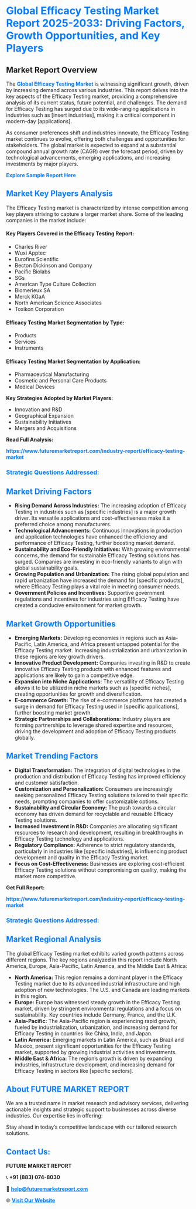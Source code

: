 <h1 style="color: #007BFF;">Global Efficacy Testing Market Report 2025-2033: Driving Factors, Growth Opportunities, and Key Players</h1>

<section id="overview">
<h2>Market Report Overview</h2>
<p>The <a href="https://www.futuremarketreport.com/industry-report/efficacy-testing-market" style="color: #007BFF; text-decoration: none;"><strong>Global Efficacy Testing Market</strong></a> is witnessing significant growth, driven by increasing demand across various industries. This report delves into the key aspects of the Efficacy Testing market, providing a comprehensive analysis of its current status, future potential, and challenges. The demand for Efficacy Testing has surged due to its wide-ranging applications in industries such as [insert industries], making it a critical component in modern-day [applications].</p>
<p>As consumer preferences shift and industries innovate, the Efficacy Testing market continues to evolve, offering both challenges and opportunities for stakeholders. The global market is expected to expand at a substantial compound annual growth rate (CAGR) over the forecast period, driven by technological advancements, emerging applications, and increasing investments by major players.</p>
</section>

<section id="overview">
<p><a href="https://www.futuremarketreport.com/request-sample/reportId=64858" style="color: #007BFF; text-decoration: none;"><strong>Explore Sample Report Here</strong></a></p>
</section>

<section id="key-players">
<h2 style="color: #007BFF;">Market Key Players Analysis</h2>
<p>The Efficacy Testing market is characterized by intense competition among key players striving to capture a larger market share. Some of the leading companies in the market include:</p>
<h4>Key Players Covered in the Efficacy Testing Report:</h4>
<ul><li>Charles River</li><li>Wuxi Apptec</li><li>Eurofins Scientific</li><li>Becton Dickinson and Company</li><li>Pacific Biolabs</li><li>SGs</li><li>American Type Culture Collection</li><li>Biomerieux SA</li><li>Merck KGaA</li><li>North American Science Associates</li><li>Toxikon Corporation</li></ul>
<h4>Efficacy Testing Market Segmentation by Type:</h4>
<ul><li>Products</li><li>Services</li><li>Instruments</li></ul>

<h4>Efficacy Testing Market Segmentation by Application:</h4>
<ul><li>Pharmaceutical Manufacturing</li><li>Cosmetic and Personal Care Products</li><li>Medical Devices</li></ul>
<p><strong>Key Strategies Adopted by Market Players:</strong></p>
<ul>
<li>Innovation and R&D</li>
<li>Geographical Expansion</li>
<li>Sustainability Initiatives</li>
<li>Mergers and Acquisitions</li>
</ul>
</section>

<section>
<p><strong>Read Full Analysis: </strong></p><a href="https://www.futuremarketreport.com/industry-report/efficacy-testing-market" style="color: #007BFF; text-decoration: none;"><strong>https://www.futuremarketreport.com/industry-report/efficacy-testing-market</strong></a>
<h3 style="color: #007BFF;">Strategic Questions Addressed:</h3>
</section>

<section id="driving-factors">
<h2 style="color: #007BFF;">Market Driving Factors</h2>
<ul>
<li><strong>Rising Demand Across Industries:</strong> The increasing adoption of Efficacy Testing in industries such as [specific industries] is a major growth driver. Its versatile applications and cost-effectiveness make it a preferred choice among manufacturers.</li>
<li><strong>Technological Advancements:</strong> Continuous innovations in production and application technologies have enhanced the efficiency and performance of Efficacy Testing, further boosting market demand.</li>
<li><strong>Sustainability and Eco-Friendly Initiatives:</strong> With growing environmental concerns, the demand for sustainable Efficacy Testing solutions has surged. Companies are investing in eco-friendly variants to align with global sustainability goals.</li>
<li><strong>Growing Population and Urbanization:</strong> The rising global population and rapid urbanization have increased the demand for [specific products], where Efficacy Testing plays a vital role in meeting consumer needs.</li>
<li><strong>Government Policies and Incentives:</strong> Supportive government regulations and incentives for industries using Efficacy Testing have created a conducive environment for market growth.</li>
</ul>
</section>

<section id="growth-opportunities">
<h2 style="color: #007BFF;">Market Growth Opportunities</h2>
<ul>
<li><strong>Emerging Markets:</strong> Developing economies in regions such as Asia-Pacific, Latin America, and Africa present untapped potential for the Efficacy Testing market. Increasing industrialization and urbanization in these regions are key growth drivers.</li>
<li><strong>Innovative Product Development:</strong> Companies investing in R&D to create innovative Efficacy Testing products with enhanced features and applications are likely to gain a competitive edge.</li>
<li><strong>Expansion into Niche Applications:</strong> The versatility of Efficacy Testing allows it to be utilized in niche markets such as [specific niches], creating opportunities for growth and diversification.</li>
<li><strong>E-commerce Growth:</strong> The rise of e-commerce platforms has created a surge in demand for Efficacy Testing used in [specific applications], further boosting market growth.</li>
<li><strong>Strategic Partnerships and Collaborations:</strong> Industry players are forming partnerships to leverage shared expertise and resources, driving the development and adoption of Efficacy Testing products globally.</li>
</ul>
</section>

<section id="trending-factors">
<h2 style="color: #007BFF;">Market Trending Factors</h2>
<ul>
<li><strong>Digital Transformation:</strong> The integration of digital technologies in the production and distribution of Efficacy Testing has improved efficiency and customer satisfaction.</li>
<li><strong>Customization and Personalization:</strong> Consumers are increasingly seeking personalized Efficacy Testing solutions tailored to their specific needs, prompting companies to offer customizable options.</li>
<li><strong>Sustainability and Circular Economy:</strong> The push towards a circular economy has driven demand for recyclable and reusable Efficacy Testing solutions.</li>
<li><strong>Increased Investment in R&D:</strong> Companies are allocating significant resources to research and development, resulting in breakthroughs in Efficacy Testing technology and applications.</li>
<li><strong>Regulatory Compliance:</strong> Adherence to strict regulatory standards, particularly in industries like [specific industries], is influencing product development and quality in the Efficacy Testing market.</li>
<li><strong>Focus on Cost-Effectiveness:</strong> Businesses are exploring cost-efficient Efficacy Testing solutions without compromising on quality, making the market more competitive.</li>
</ul>
</section>

<section>
<p><strong>Get Full Report: </strong></p><a href="https://www.futuremarketreport.com/industry-report/efficacy-testing-market" style="color: #007BFF; text-decoration: none;"><strong>https://www.futuremarketreport.com/industry-report/efficacy-testing-market</strong></a>
<h3 style="color: #007BFF;">Strategic Questions Addressed:</h3>
</section>


<section id="regional-analysis">
<h2 style="color: #007BFF;">Market Regional Analysis</h2>
<p>The global Efficacy Testing market exhibits varied growth patterns across different regions. The key regions analyzed in this report include North America, Europe, Asia-Pacific, Latin America, and the Middle East & Africa:</p>
<ul>
<li><strong>North America:</strong> This region remains a dominant player in the Efficacy Testing market due to its advanced industrial infrastructure and high adoption of new technologies. The U.S. and Canada are leading markets in this region.</li>
<li><strong>Europe:</strong> Europe has witnessed steady growth in the Efficacy Testing market, driven by stringent environmental regulations and a focus on sustainability. Key countries include Germany, France, and the U.K.</li>
<li><strong>Asia-Pacific:</strong> The Asia-Pacific region is experiencing rapid growth, fueled by industrialization, urbanization, and increasing demand for Efficacy Testing in countries like China, India, and Japan.</li>
<li><strong>Latin America:</strong> Emerging markets in Latin America, such as Brazil and Mexico, present significant opportunities for the Efficacy Testing market, supported by growing industrial activities and investments.</li>
<li><strong>Middle East & Africa:</strong> The region’s growth is driven by expanding industries, infrastructure development, and increasing demand for Efficacy Testing in sectors like [specific sectors].</li>
</ul>
</section>

<footer>
<h2 style="color: #007BFF;">About FUTURE MARKET REPORT</h2>
<p>We are a trusted name in market research and advisory services, delivering actionable insights and strategic support to businesses across diverse industries. Our expertise lies in offering:</p>

<p>Stay ahead in today’s competitive landscape with our tailored research solutions.</p>

<h2 style="color: #007BFF;">Contact Us:</h2>
<p><strong>FUTURE MARKET REPORT</strong></p>
<p>📞 <strong>+91 (883) 074-8030</strong></p>
<p>📧 <strong><a href="mailto:help@futuremarketreport.com" style="color: #007BFF;">help@futuremarketreport.com</a></strong></p>
<p>🌐 <strong><a href="https://www.futuremarketreport.com/" style="color: #007BFF;">Visit Our Website</a></strong></p>
</footer>